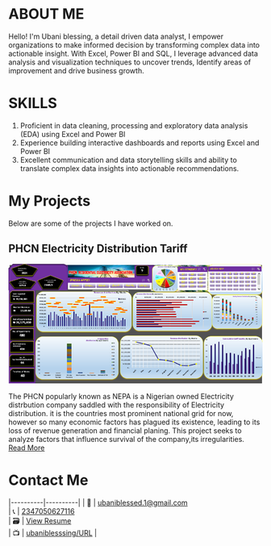 # ABOUT ME

Hello! I'm Ubani blessing, a detail driven data analyst, I empower organizations to make informed decision by transforming complex data into actionable insight. With Excel, Power BI and SQL, I leverage advanced data analysis and visualization techniques to uncover trends, Identify areas of improvement and drive business growth.

# SKILLS

1. Proficient in data cleaning, processing and exploratory data analysis (EDA) using Excel and Power BI
2. Experience building interactive dashboards and reports using Excel and Power BI
3. Excellent communication and data storytelling skills and ability to translate complex data insights into actionable recommendations.

# My Projects

Below are some of the projects I have worked on.


## PHCN Electricity Distribution Tariff

![PHCN Dashboard](PHCN.png)	 <!-- Image of Project Dashboard -->	

The PHCN popularly known as NEPA is a Nigerian owned Electricity distrbution company saddled  with the responsibility of Electricity distribution. it is the countries most prominent national grid for now, however so many economic factors has plagued its existence, leading to its loss of revenue generation and financial planing. This project seeks to analyze factors that influence survival of the company,its irregularities.
[Read More](PHCN_documentation.pdf)




# Contact Me

|----------|----------|
| 📩   |   [ubaniblessed.1@gmail.com](mailto:ubaniblessed.1@gmail.com)  	 
| 📞   |   [2347050627116](https://wa.me/2347050627116)  	  	 		
| 🗃️	| 	[View Resume](technicalResume.pdf)				 			
| 📺	|	[ubaniblesssing/URL](https://www.example.com)	          		 | 		<!-- replace https://www.example.com with your youtube url -->




